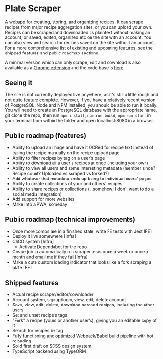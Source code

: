 # Plate Scraper

A webapp for creating, storing, and organizing recipes. It can scrape recipes from major recipe aggregation sites, or you can upload your own. Recipes can be scraped and downloaded as plaintext without making an account, or saved, edited, organized etc on the site with an account. You can also view and search for recipes saved on the site without an account. For a more comprehensive list of existing and upcoming features, see the shipped features and public roadmap sections.

A minimal version which can only scrape, edit and download is also available as a [Chrome extension](https://chrome.google.com/webstore/detail/plate-scraper/pohdgoipnoaopknopkpdeooophfnkmel?hl=en-US) and the code base is [here](https://github.com/SpencerWhitehead7/plate-scraper-chrome-extension)

## Seeing it

The site is not currently deployed live anywhere, as it's still a little rough and not quite feature complete. However, if you have a relatively recent version of PostgreSQL, Node and NPM installed, you should be able to run it locally. You will need to create an PostgreSQL database with the appropriate name, git clone the repo, then run `npm install`, `npm run build`, `npm run start` in your terminal from within the folder and open localhost:8080 in a browser.

## Public roadmap (features)

- Ability to upload an image and have it OCRed for recipe text instead of typing the recipe manually on the recipe upload page
- Ability to filter recipes by tag on a user's page
- Ability to download all a user's recipes at once (including your own)
- Ability to view all users and some interesting metadata (member since? Recipe count? Uploaded vs scraped vs forked?)
- Add whatever that metadata ends up being to individual users' pages
- Ability to create collections of your and others' recipes
- Ability to share recipes or collections (...somehow; I don't want to do a social media integration)
- Add support for more websites
- Make into a PWA, someday

## Public roadmap (technical improvements)

- Once more comps are in a finished state, write FE tests with Jest [FE]
- Deploy it live somewhere [Infra]
- CI/CD system [Infra]
  - Activate Dependabot for the repo
- Create job to automatically run scraper tests once a week or once a month and email me if they fail [Infra]
- Make a cute custom loading indicator that looks like a fork scraping a plate [FE]

## Shipped features

- Actual recipe scraper/editor/downloader
- Account system, signup/login, view, edit, delete account
- Save, view, edit, delete, download scraped recipes, including the other users'
- Set and unset recipe's tags
- "Fork" a recipe (yours or another user's), giving you an editable copy of it
- Search for recipes by tag
- Fully functioning and optimized Webpack/Babel build pipeline with hot reloading
- Solid first draft on SCSS design system
- TypeScript backend using TypeORM

